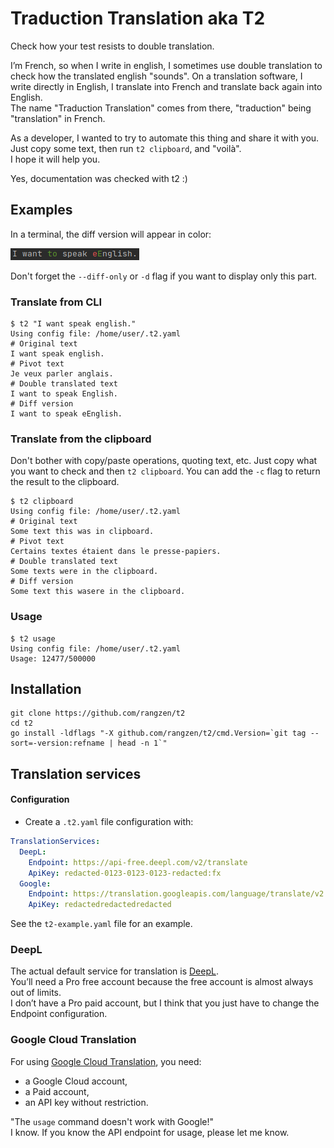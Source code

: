# Traduction Translation aka T2

Check how your test resists to double translation.

I’m French, so when I write in english, I sometimes use double translation to check how the translated english "sounds".
On a translation software, I write directly in English, I translate into French and translate back again into English.  
The name "Traduction Translation" comes from there, "traduction" being "translation" in French.

As a developer, I wanted to try to automate this thing and share it with you.  
Just copy some text, then run `t2 clipboard`, and "voilà".  
I hope it will help you.

Yes, documentation was checked with t2 :)

## Examples

In a terminal, the diff version will appear in color:

![diff screenshot](https://raw.githubusercontent.com/rangzen/t2/main/doc/Screenshot_20210925_diff.png)

Don't forget the `--diff-only` or `-d` flag if you want to display only this part.

### Translate from CLI

```shell
$ t2 "I want speak english."
Using config file: /home/user/.t2.yaml
# Original text
I want speak english.
# Pivot text
Je veux parler anglais.
# Double translated text
I want to speak English.
# Diff version
I want to speak eEnglish.
```

### Translate from the clipboard

Don't bother with copy/paste operations, quoting text, etc. Just copy what you want to check and then `t2 clipboard`.
You can add the `-c` flag to return the result to the clipboard.

```shell
$ t2 clipboard
Using config file: /home/user/.t2.yaml
# Original text
Some text this was in clipboard.
# Pivot text
Certains textes étaient dans le presse-papiers.
# Double translated text
Some texts were in the clipboard.
# Diff version
Some text this wasere in the clipboard.
```

### Usage

```shell
$ t2 usage
Using config file: /home/user/.t2.yaml
Usage: 12477/500000
```

## Installation

```shell
git clone https://github.com/rangzen/t2
cd t2
go install -ldflags "-X github.com/rangzen/t2/cmd.Version=`git tag --sort=-version:refname | head -n 1`"
```

## Translation services

#### Configuration

* Create a `.t2.yaml` file configuration with:

```yaml
TranslationServices:
  DeepL:
    Endpoint: https://api-free.deepl.com/v2/translate
    ApiKey: redacted-0123-0123-0123-redacted:fx
  Google:
    Endpoint: https://translation.googleapis.com/language/translate/v2
    ApiKey: redactedredactedredacted
```

See the `t2-example.yaml` file for an example.

### DeepL

The actual default service for translation is [DeepL](https://deepl.com).  
You’ll need a Pro free account because the free account is almost always out of limits.  
I don’t have a Pro paid account, but I think that you just have to change the Endpoint configuration.

### Google Cloud Translation

For using [Google Cloud Translation](https://cloud.google.com/translate/), you need:
* a Google Cloud account,
* a Paid account,
* an API key without restriction.

"The `usage` command doesn't work with Google!"  
I know. If you know the API endpoint for usage, please let me know.

